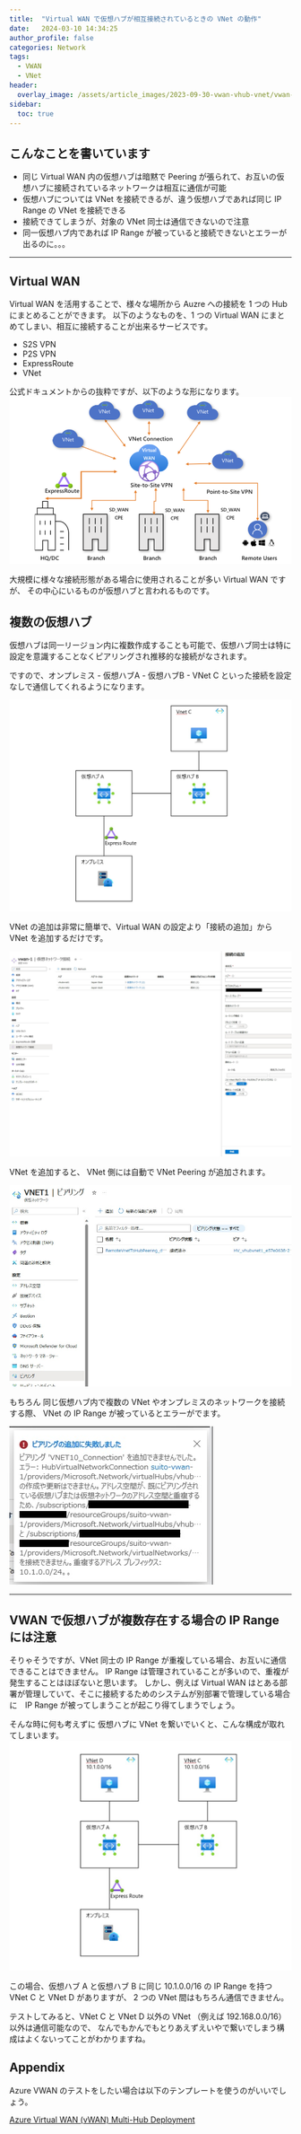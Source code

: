 ```yaml
---
title:  "Virtual WAN で仮想ハブが相互接続されているときの VNet の動作"
date:   2024-03-10 14:34:25
author_profile: false
categories: Network
tags:
  - VWAN
  - VNet
header:
  overlay_image: /assets/article_images/2023-09-30-vwan-vhub-vnet/vwan-architecture.png
sidebar:
  toc: true
---
```


## こんなことを書いています

- 同じ Virtual WAN 内の仮想ハブは暗黙で Peering が張られて、お互いの仮想ハブに接続されているネットワークは相互に通信が可能
- 仮想ハブについては VNet を接続できるが、違う仮想ハブであれば同じ IP Range の VNet を接続できる
- 接続できてしまうが、対象の VNet 同士は通信できないので注意
- 同一仮想ハブ内であれば IP Range が被っていると接続できないとエラーが出るのに。。。

----

## Virtual WAN

Virtual WAN を活用することで、様々な場所から Auzre への接続を 1 つの Hub にまとめることができます。
以下のようなものを、1 つの Virtual WAN にまとめてしまい、相互に接続することが出来るサービスです。

- S2S VPN
- P2S VPN
- ExpressRoute
- VNet

公式ドキュメントからの抜粋ですが、以下のような形になります。
![VWAN-Architecture](/assets/article_images/2023-09-30-vwan-vhub-vnet/vwan-architecture.png)

大規模に様々な接続形態がある場合に使用されることが多い Virtual WAN ですが、
その中心にいるものが仮想ハブと言われるものです。

## 複数の仮想ハブ

仮想ハブは同一リージョン内に複数作成することも可能で、仮想ハブ同士は特に設定を意識することなくピアリングされ推移的な接続がなされます。

ですので、オンプレミス - 仮想ハブA - 仮想ハブB - VNet C といった接続を設定なしで通信してくれるようになります。

![OnP-VirtualHub-Vnet](/assets/article_images/2023-09-30-vwan-vhub-vnet/onp-virtualhub-vnet.jpg)

VNet の追加は非常に簡単で、Virtual WAN の設定より「接続の追加」から VNet を追加するだけです。

![VWAN-add-VNet](/assets/article_images/2023-09-30-vwan-vhub-vnet/vwan-add-vnet.jpg)

VNet を追加すると、 VNet 側には自動で VNet Peering が追加されます。

![VNet-Peering](/assets/article_images/2023-09-30-vwan-vhub-vnet/vnet-peering.jpg)

もちろん 同じ仮想ハブ内で複数の VNet やオンプレミスのネットワークを接続する際、 VNet の IP Range が被っているとエラーがでます。

![Same-IP Range](/assets/article_images/2023-09-30-vwan-vhub-vnet/same_iprange.jpg)

----

## VWAN で仮想ハブが複数存在する場合の IP Range には注意

そりゃそうですが、VNet 同士の IP Range が重複している場合、お互いに通信できることはできません。
IP Range は管理されていることが多いので、重複が発生することはほぼないと思います。
しかし、例えば Virtual WAN はとある部署が管理していて、そこに接続するためのシステムが別部署で管理している場合に　IP Range が被ってしまうことが起こり得てしまうでしょう。

そんな時に何も考えずに 仮想ハブに VNet を繋いでいくと、こんな構成が取れてしまいます。
![VWAN-Same-Ip-Range](/assets/article_images/2023-09-30-vwan-vhub-vnet/vwan-same-ip-range.jpg)

この場合、仮想ハブ A と仮想ハブ B に同じ 10.1.0.0/16 の IP Range を持つ VNet C と VNet D がありますが、
2 つの VNet 間はもちろん通信できません。

テストしてみると、VNet C と VNet D 以外の VNet （例えば 192.168.0.0/16）以外は通信可能なので、
なんでもかんでもとりあえずえいやで繋いでしまう構成はよくないってことがわかりますね。

## Appendix

Azure VWAN のテストをしたい場合は以下のテンプレートを使うのがいいでしょう。

[Azure Virtual WAN (vWAN) Multi-Hub Deployment](https://learn.microsoft.com/ja-jp/samples/azure/azure-quickstart-templates/virtual-wan-with-all-gateways/)